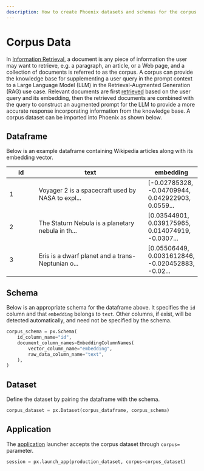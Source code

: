 ```yaml
---
description: How to create Phoenix datasets and schemas for the corpus data
---
```


# Corpus Data

In [Information Retrieval](https://en.wikipedia.org/wiki/Information\_retrieval), a document is any piece of information the user may want to retrieve, e.g. a paragraph, an article, or a Web page, and a collection of documents is referred to as the corpus. A corpus can provide the knowledge base for supplementing a user query in the prompt context to a Large Language Model (LLM) in the Retrieval-Augmented Generation (RAG) use case. Relevant documents are first [retrieved](retrieval-rag.md) based on the user query and its embedding, then the retrieved documents are combined with the query to construct an augmented prompt for the LLM to provide a more accurate response incorporating information from the knowledge base.  A corpus dataset can be imported into Phoenix as shown below.

## Dataframe

Below is an example dataframe containing Wikipedia articles along with its embedding vector.

<table><thead><tr><th width="76">id</th><th width="331">text</th><th>embedding</th></tr></thead><tbody><tr><td>1</td><td>Voyager 2 is a spacecraft used by NASA to expl...</td><td>[-0.02785328, -0.04709944, 0.042922903, 0.0559...</td></tr><tr><td>2</td><td>The Staturn Nebula is a planetary nebula in th...</td><td>[0.03544901, 0.039175965, 0.014074919, -0.0307...</td></tr><tr><td>3</td><td>Eris is a dwarf planet and a trans-Neptunian o...</td><td>[0.05506449, 0.0031612846, -0.020452883, -0.02...</td></tr></tbody></table>

## Schema

Below is an appropriate schema for the dataframe above. It specifies the `id` column and that  `embedding` belongs to `text`. Other columns, if exist, will be detected automatically, and need not be specified by the schema.

```python
corpus_schema = px.Schema(
    id_column_name="id",
    document_column_names=EmbeddingColumnNames(
        vector_column_name="embedding",
        raw_data_column_name="text",
    ),
)
```

## Dataset

Define the dataset by pairing the dataframe with the schema.

```python
corpus_dataset = px.Dataset(corpus_dataframe, corpus_schema)
```

## Application

The [application](../manage-the-app.md#launch-the-app) launcher accepts the corpus dataset through `corpus=` parameter.

```python
session = px.launch_app(production_dataset, corpus=corpus_dataset)
```
